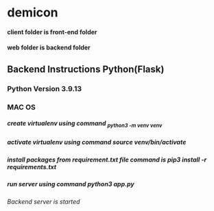 # demicon

#### client folder is front-end folder
#### web folder is backend folder

## Backend Instructions Python(Flask)

### Python Version **3.9.13**

### MAC OS
##### create virtualenv using command <sub>python3 -m venv venv</sub>
##### activate virtualenv using command **source venv/bin/activate**
##### install packages from requirement.txt file command is **pip3 install -r requirements.txt**
##### run server using command **python3 app.py**

###### Backend server is started

